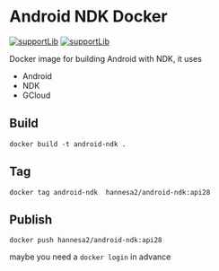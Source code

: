 # Android NDK Docker 

[![supportLib](https://img.shields.io/badge/targetApi-29-green)](https://opensource.google.com/projects/material-components-android)
[![supportLib](https://img.shields.io/badge/NDK-21-yellow.svg)](https://developer.android.com/ndk/downloads)

Docker image for building Android with NDK, it uses

* Android
* NDK
* GCloud

## Build

``docker build -t android-ndk .``

## Tag

``docker tag android-ndk  hannesa2/android-ndk:api28``

## Publish

``docker push hannesa2/android-ndk:api28``

maybe you need a ``docker login`` in advance
